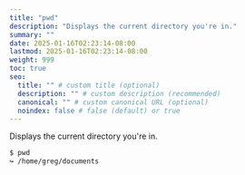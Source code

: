 ```yaml
---
title: "pwd"
description: "Displays the current directory you're in."
summary: ""
date: 2025-01-16T02:23:14-08:00
lastmod: 2025-01-16T02:23:14-08:00
weight: 999
toc: true
seo:
  title: "" # custom title (optional)
  description: "" # custom description (recommended)
  canonical: "" # custom canonical URL (optional)
  noindex: false # false (default) or true
---
```


Displays the current directory you're in.

```bash
$ pwd
↪ /home/greg/documents
```
